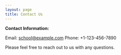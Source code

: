 ```yaml
---
layout: page
title: Contact Us
---
```


**Contact Information:**

Email: school@example.com
Phone: +1-123-456-7890

Please feel free to reach out to us with any questions.
